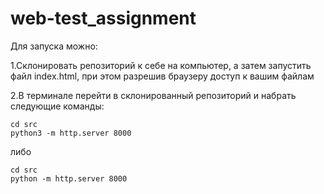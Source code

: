 # web-test_assignment
Для запуска можно: 

1.Склонировать репозиторий к себе на компьютер, а затем запустить файл index.html, при этом разрешив браузеру доступ к вашим файлам

2.В терминале перейти в склонированный репозиторий и набрать следующие команды:
````
cd src
python3 -m http.server 8000
````

либо
````
cd src
python -m http.server 8000
````


